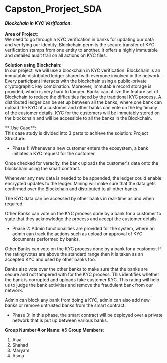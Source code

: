 # Capston_Prorject_SDA
#### *Blockchain in KYC Verification*:  


**Area of Project**:  
We need to go through a KYC verification in banks for updating our data and verifying our identity. Blockchain permits the secure transfer of KYC verification stamps from one entity to another. It offers a highly immutable and detailed audit trail on all actions on KYC files.

**Solution using Blockchain**:  
In our project, we will use a blockchain in KYC verification.
Blockchain is an immutable distributed ledger shared with everyone involved in the network. Every participant interacts with the blockchain using a public-private cryptographic key combination. Moreover, immutable record storage is provided, which is very hard to tamper. Banks can utilize the feature set of Blockchain to reduce the difficulties faced by the traditional KYC process. A distributed ledger can be set up between all the banks, where one bank can upload the KYC of a customer and other banks can vote on the legitimacy of the customer details. KYC for the customers will be immutably stored on the blockchain and will be accessible to all the banks in the Blockchain.

** Use Case**:  
This case study is divided into 3 parts to achieve the solution:
Project Structure:

- Phase 1:
Whenever a new customer enters the ecosystem, a bank initiates a KYC request for the customer.

Once checked for veracity, the bank uploads the customer's data onto the blockchain using the smart contract.

Whenever any new data is needed to be appended, the ledger could enable encrypted updates to the ledger. Mining will make sure that the data gets confirmed over the Blockchain and distributed to all other banks.

The KYC data can be accessed by other banks in real-time as and when required.

Other Banks can vote on the KYC process done by a bank for a customer to state that they acknowledge the process and accept the customer details.


- Phase 2:
Admin functionalities are provided for the system, where an admin can track the actions such as upload or approval of KYC documents performed by banks.

Other Banks can vote on the KYC process done by a bank for a customer. If the rating/votes are above the standard range then it is taken as an accepted KYC and used by other banks too.

Banks also vote over the other banks to make sure that the banks are secure and not tampered with for the KYC process. This identifies whether the bank is corrupted and uploads fake customer KYC. This rating will help us to judge the bank activities and remove the fraudulent bank from our network.

Admin can block any bank from doing a KYC, admin can also add new banks or remove untrusted banks from the smart contract.


- Phase 3:
In this phase, the smart contract will be deployed over a private network that is put up between various banks.

**Group Number # or Name**: 
#5
**Group Members**: 
1. Alaa
2. Shahad
3. Maryam
4. Asma
